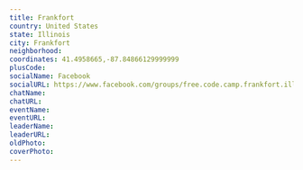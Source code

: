 ```yaml
---
title: Frankfort
country: United States
state: Illinois
city: Frankfort
neighborhood: 
coordinates: 41.4958665,-87.84866129999999
plusCode:
socialName: Facebook
socialURL: https://www.facebook.com/groups/free.code.camp.frankfort.illinois/
chatName:
chatURL:
eventName:
eventURL:
leaderName:
leaderURL:
oldPhoto: 
coverPhoto:
---
```

